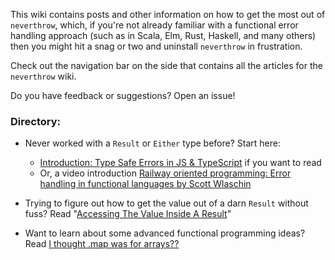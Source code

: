 This wiki contains posts and other information on how to get the most out of `neverthrow`, which, if you're not already familiar with a functional error handling approach (such as in Scala, Elm, Rust, Haskell, and many others) then you might hit a snag or two and uninstall `neverthrow` in frustration.

Check out the navigation bar on the side that contains all the articles for the `neverthrow` wiki.

Do you have feedback or suggestions? Open an issue!

### Directory:

- Never worked with a `Result` or `Either` type before? Start here: 
  - [Introduction: Type Safe Errors in JS & TypeScript](https://github.com/supermacro/neverthrow/wiki/Introduction:-Type-Safe-Errors-in-JS-&-TypeScript) if you want to read
  - Or, a video introduction [Railway oriented programming: Error handling in functional languages by Scott Wlaschin](https://github.com/supermacro/neverthrow/wiki/Railway-Oriented-Programming-(1hour-video))

- Trying to figure out how to get the value out of a darn `Result` without fuss? Read "[Accessing The Value Inside A Result](https://github.com/supermacro/neverthrow/wiki/Accessing-The-Value-Inside-A-Result)"

- Want to learn about some advanced functional programming ideas? Read [I thought .map was for arrays??](https://github.com/supermacro/neverthrow/wiki/I-thought-.map-was-for-arrays%3F%3F)

